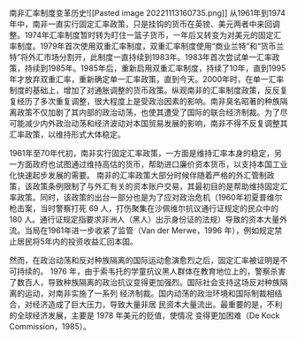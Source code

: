 南非汇率制度变革历史![[Pasted image 20221113160735.png]]
从1961年到1974年中，南非一直实行固定汇率政策，只是挂钩的货币在英镑、美元两者中来回调整。1974年汇率制度暂时转为盯住一篮子货币，一年后又转变为对美元的固定汇率制度。1979年首次使用双重汇率制度，双重汇率制度使用“商业兰特”和“货币兰特”将外汇市场分割开，此制度一直持续到1983年。1983年首次尝试单一汇率政策，持续到1985年。1985年后，重新启用双重汇率制度，持续了10年，直到1995年才放弃双重汇率，重新确定单一汇率政策，直到今天。2000年时，在单一汇率制度的基础上，增加了对通胀调整的货币政策。纵观南非的汇率制度政策，反反复复经历了多次重复调整，很大程度上是受政治因素的影响。南非臭名昭著的种族隔离政策不仅加剧了其内部的政治动荡，也使其遭受了国际的联合经济制裁。为了尽可能减少内外政治动荡和经济波动对本国贸易发展的影响，南非不得不反复调整其汇率政策，以维持形式大体稳定。


1961年至70年代初，南非实行固定汇率政策，一方面是维持汇率本身的稳定，另一方面政府也试图通过维持高估的货币，帮助进口廉价资本货币，以支持本国工业化快速起步发展的需要。
南非的汇率政策大部分时候伴随着严格的外汇管制政策，该政策条例限制了与外汇有关的资本账户交易，其最初目的是帮助维持固定汇率政策。同时，该政策的出台一部分也是为了应对政治危机（1960年初夏普维尔枪击案，当时警察打死 69 ⼈，打伤聚集在沙佩维尔抗议通行证规定的⺠众中的 180 ⼈。通行证规定指要求⾮洲⼈（⿊⼈）出⽰⾝份证的法规）导致的资本大量外流。当局在1961年进一步收紧了监管（Van der Merwe，1996 年），例如规定禁止居民将5年内的投资收益汇回本国。

然⽽，在政治动荡和反对种族隔离的国际运动愈演愈烈之后，固定汇率被证明是不可持续的。
1976 年，由于索⻙托的学童抗议⿊⼈群体在教育地位上的，警察杀害了数百⼈，导致种族隔离的政治抗议变得更加强烈。国际社会⽀持这场反对种族隔离的运动，对南⾮实施了⼀系列 经济制裁。国内动荡的政治环境和国际制裁相结合，对经济造成了巨⼤压力，导致⼤量⾮居 ⺠资本⼤量流出。最重要的是，不利的全球经济发展，主要是 1978 年美元的贬值，使情况 变得更加困难（De Kock Commission，1985）。